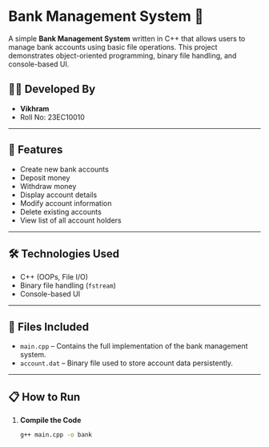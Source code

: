 # Bank Management System 🏦

A simple **Bank Management System** written in C++ that allows users to manage bank accounts using basic file operations. This project demonstrates object-oriented programming, binary file handling, and console-based UI.

## 👨‍💻 Developed By

- **Vikhram**
- Roll No: 23EC10010

---

## 📂 Features

- Create new bank accounts
- Deposit money
- Withdraw money
- Display account details
- Modify account information
- Delete existing accounts
- View list of all account holders

---

## 🛠️ Technologies Used

- C++ (OOPs, File I/O)
- Binary file handling (`fstream`)
- Console-based UI

---

## 🧾 Files Included

- `main.cpp` – Contains the full implementation of the bank management system.
- `account.dat` – Binary file used to store account data persistently.

---

## 📋 How to Run

1. **Compile the Code**
   ```bash
   g++ main.cpp -o bank
